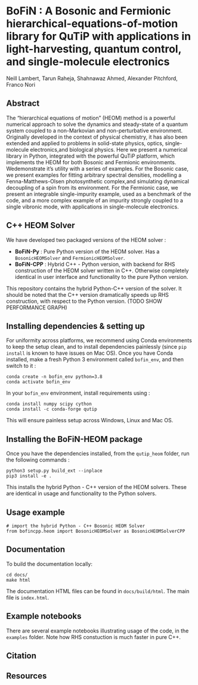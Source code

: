 # BoFiN : A Bosonic and Fermionic hierarchical-equations-of-motion library for QuTiP with applications in light-harvesting, quantum control, and single-molecule electronics

Neill Lambert, Tarun Raheja, Shahnawaz Ahmed, Alexander Pitchford, Franco Nori 

## Abstract

The “hierarchical equations of motion” (HEOM) method is a powerful numerical approach to solve the dynamics and steady-state of a quantum system coupled to a non-Markovian and non-perturbative environment. Originally developed in the context of physical chemistry, it has also been extended and applied to problems in solid-state physics, optics, single-molecule electronics,and biological physics. Here we present a numerical library in Python, integrated with the powerful QuTiP platform, which implements the HEOM for both Bosonic and Fermionic environments. Wedemonstrate it’s utility with a series of examples.  For the Bosonic case, we present examples for fitting arbitrary spectral densities, modelling a Fenna-Matthews-Olsen photosynthetic complex,and simulating dynamical decoupling of a spin from its environment.  For the Fermionic case, we present an integrable single-impurity example, used as a benchmark of the code, and a more complex example of an impurity strongly coupled to a single vibronic mode, with applications in single-molecule electronics.

## C++ HEOM Solver

We have developed two packaged versions of the HEOM solver : 

- **BoFiN-Py** : Pure Python version of the HEOM solver. Has a `BosonicHEOMSolver` and `FermionicHEOMSolver`.
- **BoFiN-CPP** : Hybrid C++ - Python version, with backend for RHS construction of the HEOM solver written in C++. Otherwise completely identical in user interface and functionality to the pure Python version.

This repository contains the hybrid Python-C++ version of the solver. It should be noted that the C++ version dramatically speeds up RHS construction, with respect to the Python version. (TODO SHOW PERFORMANCE GRAPH)


## Installing dependencies & setting up

For uniformity across platforms, we recommend using Conda environments to keep the setup clean, and to install dependencies painlessly (since `pip install` is known to have issues on Mac OS). Once you have Conda installed, make a fresh Python 3 environment called `bofin_env`, and then switch to it :

```
conda create -n bofin_env python=3.8
conda activate bofin_env
```

In your `bofin_env` environment, install requirements using :
```
conda install numpy scipy cython
conda install -c conda-forge qutip
```

This will ensure painless setup across Windows, Linux and Mac OS.

## Installing the BoFiN-HEOM package

Once you have the dependencies installed, from the `qutip_heom` folder, run the following commands :
```
python3 setup.py build_ext --inplace
pip3 install -e .
```
This installs the hybrid Python - C++ version of the HEOM solvers. These are identical in usage and functionality to the Python solvers.

## Usage example

```
# import the hybrid Python - C++ Bosonic HEOM Solver
from bofincpp.heom import BosonicHEOMSolver as BosonicHEOMSolverCPP
```

## Documentation

To build the documentation locally:
```
cd docs/
make html
```

The documentation HTML files can be found in `docs/build/html`. The main file is `index.html`.

## Example notebooks

There are several example notebooks illustrating usage of the code, in the `examples` folder. Note how RHS constuction is much faster in pure C++.

## Citation

## Resources

